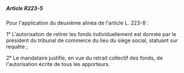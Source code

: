 ##### Article R223-5

Pour l'application du deuxième alinéa de l'article L. 223-8 :

1° L'autorisation de retirer les fonds individuellement est donnée par le président du tribunal de commerce du lieu du siège social, statuant sur requête ;

2° Le mandataire justifie, en vue du retrait collectif des fonds, de l'autorisation écrite de tous les apporteurs.

